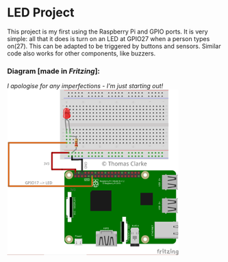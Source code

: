 # LED Project
This project is my first using the Raspberry Pi and GPIO ports. It is very simple: all that it does is turn on an LED at GPIO27 when a person types on(27). This can be adapted to be triggered by buttons and sensors. Similar code also works for other components, like buzzers.

### Diagram [made in <i>Fritzing</i>]:
<i> I apologise for any imperfections - I'm just starting out!</i><br>
<img src="/diagram1.png" length=400 width=400>
